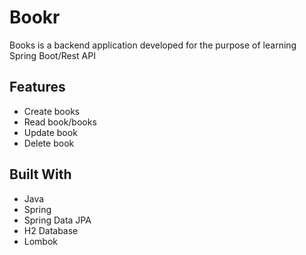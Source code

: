 # Bookr
Books is a backend application developed for the purpose of learning Spring Boot/Rest API

## Features
* Create books
* Read book/books
* Update book
* Delete book

## Built With
* Java
* Spring
* Spring Data JPA
* H2 Database
* Lombok

